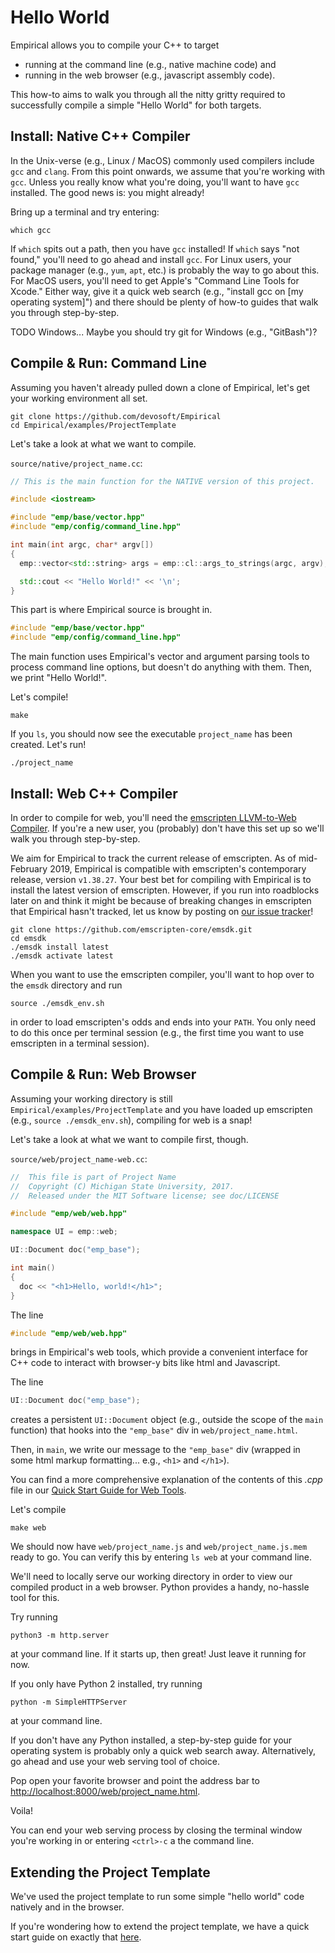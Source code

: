 # Hello World

Empirical allows you to compile your C++ to target

- running at the command line (e.g., native machine code) and
- running in the web browser (e.g., javascript assembly code).

This how-to aims to walk you through all the nitty gritty required to
successfully compile a simple "Hello World" for both targets.

## Install: Native C++ Compiler

In the Unix-verse (e.g., Linux / MacOS) commonly used compilers include
`gcc` and `clang`. From this point onwards, we assume that you're
working with `gcc`. Unless you really know what you're doing, you'll
want to have `gcc` installed. The good news is: you might already!

Bring up a terminal and try entering:

```shell
which gcc
```

If `which` spits out a path, then you have `gcc` installed! If `which`
says "not found," you'll need to go ahead and install `gcc`. For
Linux users, your package manager (e.g., `yum`, `apt`, etc.) is probably
the way to go about this. For MacOS users, you'll need to get Apple's
"Command Line Tools for Xcode." Either way, give it a quick web search
(e.g., "install gcc on [my operating system]") and there should be
plenty of how-to guides that walk you through step-by-step.

TODO Windows... Maybe you should try git for Windows (e.g.,
"GitBash")?

## Compile & Run: Command Line

Assuming you haven't already pulled down a clone of Empirical, let's
get your working environment all set.

```shell
git clone https://github.com/devosoft/Empirical
cd Empirical/examples/ProjectTemplate
```

Let's take a look at what we want to compile.

`source/native/project_name.cc`:

```cpp
// This is the main function for the NATIVE version of this project.

#include <iostream>

#include "emp/base/vector.hpp"
#include "emp/config/command_line.hpp"

int main(int argc, char* argv[])
{
  emp::vector<std::string> args = emp::cl::args_to_strings(argc, argv);

  std::cout << "Hello World!" << '\n';
}
```

This part is where Empirical source is brought in.

```cpp
#include "emp/base/vector.hpp"
#include "emp/config/command_line.hpp"
```

The main function uses Empirical's vector and argument parsing tools to
process command line options, but doesn't do anything with them. Then,
we print "Hello World!".

Let's compile!

```shell
make
```

If you `ls`, you should now see the executable `project_name` has been
created. Let's run!

```shell
./project_name
```

## Install: Web C++ Compiler

In order to compile for web, you'll need the [emscripten LLVM-to-Web
Compiler](https://emscripten.org). If you're a new user, you (probably)
don't have this set up so we'll walk you through step-by-step.

We aim for Empirical to track the current release of emscripten. As of
mid-February 2019, Empirical is compatible with emscripten's
contemporary release, version `v1.38.27`. Your best bet for compiling
with Empirical is to install the latest version of emscripten. However,
if you run into roadblocks later on and think it might be because of
breaking changes in emscripten that Empirical hasn't tracked, let us
know by posting on [our issue
tracker](https://github.com/devosoft/Empirical/issues)!

```shell
git clone https://github.com/emscripten-core/emsdk.git
cd emsdk
./emsdk install latest
./emsdk activate latest
```

When you want to use the emscripten compiler, you'll want to hop over
to the `emsdk` directory and run

```shell
source ./emsdk_env.sh
```

in order to load emscripten's odds and ends into your `PATH`. You only
need to do this once per terminal session (e.g., the first time you want
to use emscripten in a terminal session).

## Compile & Run: Web Browser

Assuming your working directory is still
`Empirical/examples/ProjectTemplate` and you have loaded up emscripten
(e.g., `source ./emsdk_env.sh`), compiling for web is a snap!

Let's take a look at what we want to compile first, though.

`source/web/project_name-web.cc`:

```cpp
//  This file is part of Project Name
//  Copyright (C) Michigan State University, 2017.
//  Released under the MIT Software license; see doc/LICENSE

#include "emp/web/web.hpp"

namespace UI = emp::web;

UI::Document doc("emp_base");

int main()
{
  doc << "<h1>Hello, world!</h1>";
}
```

The line

```cpp
#include "emp/web/web.hpp"
```

brings in Empirical's web tools, which provide a convenient interface
for C++ code to interact with browser-y bits like html and Javascript.

The line

```cpp
UI::Document doc("emp_base");
```

creates a persistent `UI::Document` object (e.g., outside the scope of
the `main` function) that hooks into the `"emp_base"` div in
`web/project_name.html`.

Then, in `main`, we write our message to the `"emp_base"` div (wrapped
in some html markup formatting... e.g., `<h1>` and `</h1>`).

You can find a more comprehensive explanation of the contents of this
*.cpp* file in our [Quick Start Guide for Web
Tools](3-WebTools).

Let's compile

```shell
make web
```

We should now have `web/project_name.js` and `web/project_name.js.mem`
ready to go. You can verify this by entering `ls web` at your command
line.

We'll need to locally serve our working directory in order to view our
compiled product in a web browser. Python provides a handy, no-hassle
tool for this.

Try running

```shell
python3 -m http.server
```

at your command line. If it starts up, then great! Just leave it running
for now.

If you only have Python 2 installed, try running

```shell
python -m SimpleHTTPServer
```

at your command line.

If you don't have any Python installed, a step-by-step guide for your
operating system is probably only a quick web search away.
Alternatively, go ahead and use your web serving tool of choice.

Pop open your favorite browser and point the address bar to
<http://localhost:8000/web/project_name.html>.

Voila!

You can end your web serving process by closing the terminal window
you're working in or entering `<ctrl>-c` a the command line.

## Extending the Project Template

We've used the project template to run some simple "hello world" code
natively and in the browser.

If you're wondering how to extend the project template, we have a quick
start guide on exactly that [here](4-UsingProjectTemplate).
